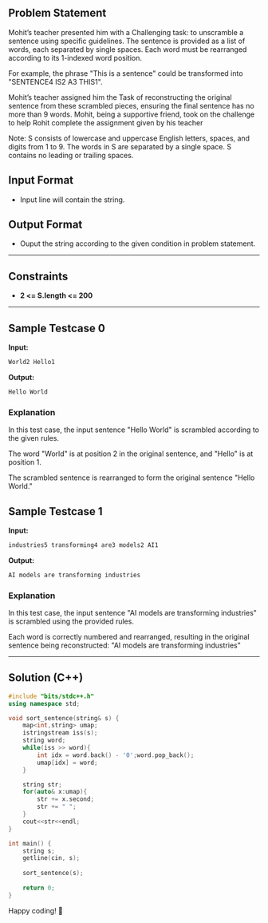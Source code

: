 ## Problem Statement

Mohit’s teacher presented him with a Challenging task: to unscramble a sentence using specific guidelines. The sentence is provided as a list of words, each separated by single spaces. Each word must be rearranged according to its 1-indexed word position.

For example, the phrase "This is a sentence" could be transformed into "SENTENCE4 IS2 A3 THIS1".

Mohit’s teacher assigned him the Task of reconstructing the original sentence from these scrambled pieces, ensuring the final sentence has no more than 9 words. Mohit, being a supportive friend, took on the challenge to help Rohit complete the assignment given by his teacher

Note: S consists of lowercase and uppercase English letters, spaces, and digits from 1 to 9. The words in S are separated by a single space. S contains no leading or trailing spaces.

## Input Format

- Input line will contain the string.

## Output Format

- Ouput the string according to the given condition in problem statement.

---

## Constraints

- **2 <= S.length <= 200**

---

## Sample Testcase 0

**Input:**
```bash
World2 Hello1
```

**Output:**
```bash 
Hello World
```

### Explanation

In this test case, the input sentence "Hello World" is scrambled according to the given rules.


The word "World" is at position 2 in the original sentence, and "Hello" is at position 1.


The scrambled sentence is rearranged to form the original sentence "Hello World."

## Sample Testcase 1

**Input:**
```bash
industries5 transforming4 are3 models2 AI1
```

**Output:**
```bash
AI models are transforming industries
```
### Explanation

In this test case, the input sentence "AI models are transforming industries" is scrambled using the provided rules.


Each word is correctly numbered and rearranged, resulting in the original sentence being reconstructed: "AI models are transforming industries"

---

## Solution (C++)

```cpp
#include "bits/stdc++.h"
using namespace std;

void sort_sentence(string& s) {
    map<int,string> umap;
    istringstream iss(s);
    string word;
    while(iss >> word){
        int idx = word.back() - '0';word.pop_back();
        umap[idx] = word;
    }    

    string str;
    for(auto& x:umap){
        str += x.second;
        str += " ";
    }
    cout<<str<<endl;
}

int main() {
    string s;
    getline(cin, s);
    
    sort_sentence(s);
    
    return 0;
}

```


Happy coding! 🚀
